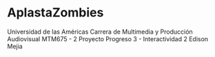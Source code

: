 # AplastaZombies
Universidad de las Américas   Carrera de Multimedia y Producción Audiovisual  MTM675 - 2  Proyecto Progreso 3 - Interactividad 2  Edison Mejia
